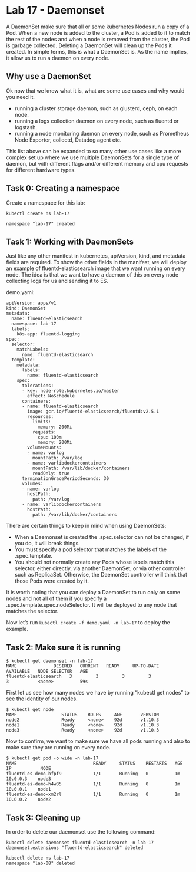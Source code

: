 # Lab 17 - Daemonset

A DaemonSet make sure that all or some kubernetes Nodes run a copy of a Pod. When a new node is added to the cluster, a Pod is added to it to match the rest of the nodes and when a node is removed from the cluster, the Pod is garbage collected. Deleting a DaemonSet will clean up the Pods it created. In simple terms, this is what a DaemonSet is. As the name implies, it allow us to run a daemon on every node.

## Why use a DaemonSet

Ok now that we know what it is, what are some use cases and why would you need it.

* running a cluster storage daemon, such as glusterd, ceph, on each node.
* running a logs collection daemon on every node, such as fluentd or logstash.
* running a node monitoring daemon on every node, such as Prometheus Node Exporter, collectd, Datadog agent etc.

This list above can be expanded to so many other use cases like a more complex set up where we use multiple DaemonSets for a single type of daemon, but with different flags and/or different memory and cpu requests for different hardware types.

## Task 0: Creating a namespace

Create a namespace for this lab:

```
kubectl create ns lab-17

namespace "lab-17" created
```

## Task 1: Working with DaemonSets

Just like any other manifest in kubernetes, apiVersion, kind, and metadata fields are required. To show the other fields in the manifest, we will deploy an example of fluentd-elasticsearch image that we want running on every node. The idea is that we want to have a daemon of this on every node collecting logs for us and sending it to ES.

demo.yaml:

```
apiVersion: apps/v1
kind: DaemonSet
metadata:
  name: fluentd-elasticsearch
  namespace: lab-17
  labels:
    k8s-app: fluentd-logging
spec:
  selector:
    matchLabels:
      name: fluentd-elasticsearch
  template:
    metadata:
      labels:
        name: fluentd-elasticsearch
    spec:
      tolerations:
      - key: node-role.kubernetes.io/master
        effect: NoSchedule
      containers:
      - name: fluentd-elasticsearch
        image: gcr.io/fluentd-elasticsearch/fluentd:v2.5.1
        resources:
          limits:
            memory: 200Mi
          requests:
            cpu: 100m
            memory: 200Mi
        volumeMounts:
        - name: varlog
          mountPath: /var/log
        - name: varlibdockercontainers
          mountPath: /var/lib/docker/containers
          readOnly: true
      terminationGracePeriodSeconds: 30
      volumes:
      - name: varlog
        hostPath:
          path: /var/log
      - name: varlibdockercontainers
        hostPath:
          path: /var/lib/docker/containers
```

There are certain things to keep in mind when using DaemonSets:

* When a Daemonset is created the .spec.selector can not be changed, if you do, it will break things.
* You must specify a pod selector that matches the labels of the .spec.template.
* You should not normally create any Pods whose labels match this selector, either directly, via another DaemonSet, or via other controller such as ReplicaSet. Otherwise, the DaemonSet controller will think that those Pods were created by it.

It is worth noting that you can deploy a DaemonSet to run only on some nodes and not all of them if you specify a .spec.template.spec.nodeSelector. It will be deployed to any node that matches the selector.

Now let’s run `kubectl create -f demo.yaml -n lab-17` to deploy the example.

## Task 2: Make sure it is running

```
$ kubectl get daemonset -n lab-17
NAME              DESIRED   CURRENT   READY     UP-TO-DATE   AVAILABLE   NODE SELECTOR   AGE
fluentd-elasticsearch   3         3         3         3            3           <none>          59s
```

First let us see how many nodes we have by running “kubectl get nodes” to see the identity of our nodes.

```
$ kubectl get node
NAME                 STATUS    ROLES     AGE       VERSION
node2                Ready     <none>    92d       v1.10.3
node1                Ready     <none>    92d       v1.10.3
node3                Ready     <none>    92d       v1.10.3
```

Now to confirm, we want to make sure we have all pods running and also to make sure they are running on every node.

```
$ kubectl get pod -o wide -n lab-17
NAME                             READY     STATUS    RESTARTS   AGE       IP           NODE
fluentd-es-demo-bfpf9            1/1       Running   0          1m       10.0.0.3    node3
fluentd-es-demo-h4w85            1/1       Running   0          1m       10.0.0.1    node1
fluentd-es-demo-xm2rl            1/1       Running   0          1m       10.0.0.2    node2
```

## Task 3: Cleaning up

In order to delete our daemonset use the following command:

```
kubectl delete daemonset fluentd-elasticsearch -n lab-17
daemonset.extensions "fluentd-elasticsearch" deleted

kubectl delete ns lab-17
namespace "lab-08" deleted
```